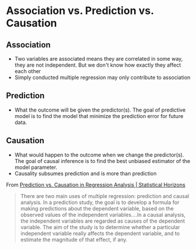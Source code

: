 # Association vs. Prediction vs. Causation

## Association
- Two variables are associated means they are correlated in some way, they are not independent. But we don't know how exactly they affect each other
- Simply conducted multiple regression may only contribute to association

## Prediction
- What the outcome will be given the predictor(s). The goal of predictive model is to find the model that minimize the prediction error for future data.


## Causation
- What would happen to the outcome when we change the predictor(s). The goal of causal inference is to find the best unbiased estimator of the model parameter.
- Causality subsumes prediction and is more than prediction


From [Prediction vs. Causation in Regression Analysis \| Statistical Horizons](https://statisticalhorizons.com/prediction-vs-causation-in-regression-analysis)

> There are two main uses of multiple regression: prediction and causal analysis. In a prediction study, the goal is to develop a formula for making predictions about the dependent variable, based on the observed values of the independent variables….In a causal analysis, the independent variables are regarded as causes of the dependent variable. The aim of the study is to determine whether a particular independent variable really affects the dependent variable, and to estimate the magnitude of that effect, if any.

